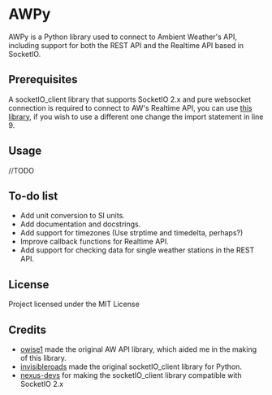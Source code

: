 # AWPy

AWPy is a Python library used to connect to Ambient Weather's API, including support for both the REST API and the Realtime API based in SocketIO.

## Prerequisites

A socketIO_client library that supports SocketIO 2.x and pure websocket connection is required to connect to AW's Realtime API, you can use [this library](https://github.com/DefinitelyNotAnAlien/socketIO-client-2.0.3), if you wish to use a different one change the import statement in line 9.

## Usage

//TODO

## To-do list

* Add unit conversion to SI units.
* Add documentation and docstrings.
* Add support for timezones (Use strptime and timedelta, perhaps?)
* Improve callback functions for Realtime API.
* Add support for checking data for single weather stations in the REST API.

## License

Project licensed under the MIT License

## Credits

* [owise1](https://github.com/owise1) made the original AW API library, which aided me in the making of this library.
* [invisibleroads](https://github.com/InvisibleRoads) made the original socketIO_client library for Python.
* [nexus-devs](https://github.com/nexus-devs) for making the socketIO_client library compatible with SocketIO 2.x
